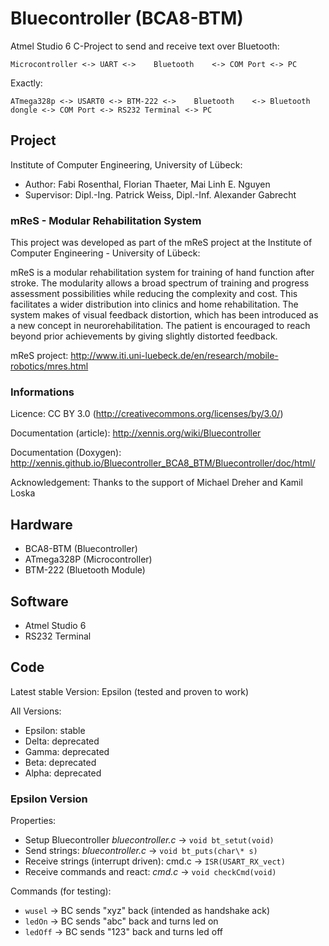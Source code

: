 # Bluecontroller (BCA8-BTM)

Atmel Studio 6 C-Project to send and receive text over Bluetooth:

	Microcontroller <-> UART <->    Bluetooth    <-> COM Port <-> PC

Exactly:

	ATmega328p <-> USART0 <-> BTM-222 <->    Bluetooth    <-> Bluetooth dongle <-> COM Port <-> RS232 Terminal <-> PC
	
## Project

Institute of Computer Engineering, University of Lübeck:

* Author: Fabi Rosenthal, Florian Thaeter, Mai Linh E. Nguyen
* Supervisor: Dipl.-Ing. Patrick Weiss, Dipl.-Inf. Alexander Gabrecht

### mReS - Modular Rehabilitation System

This project was developed as part of the mReS project at the Institute of Computer Engineering - University of Lübeck:

mReS is a modular rehabilitation system for training of hand function after stroke. The modularity allows a broad spectrum of training and progress assessment possibilities while reducing the complexity and cost. This facilitates a wider distribution into clinics and home rehabilitation. The system makes of visual feedback distortion, which has been introduced as a new concept in neurorehabilitation. The patient is encouraged to reach beyond prior achievements by giving slightly distorted feedback.

mReS project: http://www.iti.uni-luebeck.de/en/research/mobile-robotics/mres.html

### Informations

Licence: CC BY 3.0 (http://creativecommons.org/licenses/by/3.0/)

Documentation (article): http://xennis.org/wiki/Bluecontroller

Documentation (Doxygen): http://xennis.github.io/Bluecontroller_BCA8_BTM/Bluecontroller/doc/html/

Acknowledgement: Thanks to the support of Michael Dreher and Kamil Loska

## Hardware

* BCA8-BTM (Bluecontroller)
* ATmega328P (Microcontroller)
* BTM-222 (Bluetooth Module)

## Software

* Atmel Studio 6
* RS232 Terminal

## Code

Latest stable Version: Epsilon (tested and proven to work)

All Versions:
* Epsilon: stable
* Delta: deprecated
* Gamma: deprecated
* Beta: deprecated
* Alpha: deprecated

### Epsilon Version

Properties:
* Setup Bluecontroller *bluecontroller.c* -> `void bt_setut(void)`
* Send strings: *bluecontroller.c* -> `void bt_puts(char\* s)`
* Receive strings (interrupt driven): cmd.c -> `ISR(USART_RX_vect)`
* Receive commands and react: *cmd.c* -> `void checkCmd(void)`

Commands (for testing):
* `wusel` -> BC sends "xyz" back (intended as handshake ack)
* `ledOn` -> BC sends "abc" back and turns led on
* `ledOff` -> BC sends "123" back and turns led off
